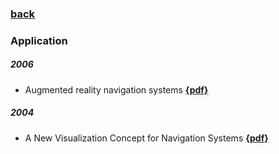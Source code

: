 ### [back](README.md)

### Application
##### 2006
- Augmented reality navigation systems [**{pdf}**](https://www.pervasive.jku.at/Research/Publications/_Documents/AugmentedRealityNavigationSystems-narzt2005.pdf)

##### 2004
- A New Visualization Concept for Navigation Systems [**{pdf}**](https://www.pervasive.jku.at/Research/Publications/_Documents/VisualizationConceptNavigationSystems-narzt2004.pdf)